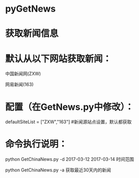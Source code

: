 # pyGetNews
获取新闻信息
=======
默认从以下网站获取新闻：
========

中国新闻网(ZXW)

网易新闻(163)


配置（在GetNews.py中修改）：
==
defaultSiteList = ["ZXW","163"]    #新闻源站点设置，默认都获取

命令执行说明：
==
python GetChinaNews.py -d 2017-03-12 2017-03-14 时间范围

python GetChinaNews.py -a 获取最近30天内的新闻



